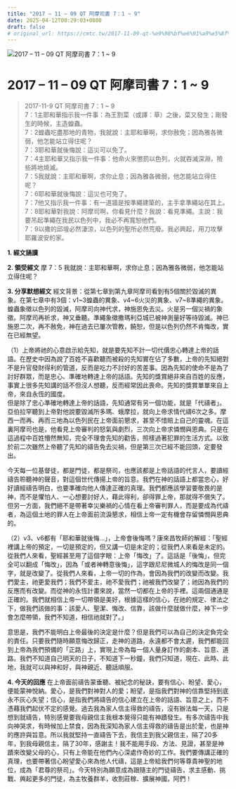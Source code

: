 ```yaml
---
title: "2017 – 11 – 09 QT 阿摩司書 7：1 ~ 9"
date: 2025-04-12T00:29:03+0800
draft: false
# original_url: https://cmtc.tw/2017-11-09-qt-%e9%98%bf%e6%91%a9%e5%8f%b8%e6%9b%b8-7%ef%bc%9a1-9
---
```


![2017 – 11 – 09 QT 阿摩司書 7：1 ~ 9](/images/qt.jpg   "2017 – 11 – 09 QT 阿摩司書 7：1 ~ 9")

# 2017 – 11 – 09 QT 阿摩司書 7：1 ~ 9

> 2017-11-9 QT 阿摩司書 7：1 ~ 9  
> 7：1主耶和華指示我一件事：為王割菜（或譯：草）之後，菜又發生；剛發生的時候，主造蝗蟲。  
> 7：2蝗蟲吃盡那地的青物，我就說：主耶和華啊，求你赦免；因為雅各微弱，他怎能站立得住呢？  
> 7：3耶和華就後悔說：這災可以免了。  
> 7：4主耶和華又指示我一件事：他命火來懲罰以色列，火就吞滅深淵，險些將地燒滅。  
> 7：5我就說：主耶和華啊，求你止息；因為雅各微弱，他怎能站立得住呢？  
> 7：6耶和華就後悔說：這災也可免了。  
> 7：7他又指示我一件事：有一道牆是按準繩建築的，主手拿準繩站在其上。  
> 7：8耶和華對我說：阿摩司啊，你看見什麼？我說：看見準繩。主說：我要吊起準繩在我民以色列中，我必不再寬恕他們。  
> 7：9以撒的邱壇必然淒涼，以色列的聖所必然荒廢。我必興起，用刀攻擊耶羅波安的家。

**1. 經文誦讀**

**2. 領受經文**
摩 7：5 我就說：主耶和華啊，求你止息；因為雅各微弱，他怎能站立得住呢？

**3. 分享默想經文**
經文背景：從第七章到第九章阿摩司看到有5個關於毀滅的異象。在第七章中有3個：v1\~3蝗蟲的異象、v4\~6火災的異象、v7\~8準繩的異象。蝗蟲象徵以色列的毀滅，阿摩司向神代求，神施恩免去災。火是另一個災禍的象徵。阿摩司再祈求，神又垂聽。準繩象徵撒瑪利亞城已被神測量好等待毀滅。神已施恩二次，再不赦免，神在過去已屢次管教，饒恕，但是以色列仍然不肯悔改，實在已經無望。

（1）上帝將祂的心意啟示給先知，就是要先知不計一切代價忠心轉達上帝的話語。在歷史中因為說了百姓不喜歡聽而被殺的先知實在佔了多數，上帝的先知絕對不是升官發財得利的管道，反而是吃力不討好的苦差事。因為先知的使命不是為了討好群眾，而是忠心、準確地轉達上帝的話語。先知的獎賞絕非來自百姓的反應，事實上很多先知講的話不但沒人想聽，反而經常因此喪命。先知的獎賞單單來自上帝，來自永恆的國度。  
但是除了忠心準確地轉達上帝的話語，先知通常有另一個功能，就是「代禱者」。亞伯拉罕聽到上帝對他說要毀滅所多瑪、蛾摩拉，就向上帝求情代禱6次之多。摩西一而再、再而三地為以色列民在上帝面前懇求，甚至不惜賠上自己的靈魂。在這裏阿摩司也是，他看見上帝審判的怒氣與劇烈，三次向上帝求憐憫與恩典。只是在這過程中百姓懵然無知，完全不理會先知的勸告，照樣過著犯罪的生活方式。以致於前二次雖然上帝聽了先知的禱告免去災禍，但是第三次已經不能回頭，定要發出。

今天每一位基督徒，都是門徒，都是祭司，也應該都是上帝話語的代言人，要讀經禱告聆聽神的聲音，對這個世代傳揚上帝的旨意。我們在神的話語上都當忠心，好好讀經禱告明白，也要準確向他人傳達正確的真理。我們都應該學習要敬畏的是神，而不是懼怕人、一心想要討好人，藉此得利，卻得罪上帝，那就得不償失了。但另一方面，我們絕不是帶著幸災樂禍的心情在看上帝審判罪人，而是要成為代禱者，為這個土地的罪人在上帝面前流淚懇求，相信上帝一定有機會存留憐憫與恩典的。

（2）v3、v6都有「耶和華就後悔…」，上帝會後悔嗎？康來昌牧師的解經：「聖經裡講上帝的預定，一切是預定的，但又講一切是未定的；從我們人來看是未定的。從我們人來看，聖經甚至用了這個字眼：上帝「悔改」了。這話是「後悔」，但完全可以翻成「悔改」，因為「或者神轉意後悔」，這字跟尼尼微城人的悔改是同一個字，就是改變了。從我們人來看，上帝一切的作為，會因為我們的改變而改變。我們愛主，祂更愛我們；我們不愛主，祂不愛我們；祂被我們改變了；祂因為我們的反應而有改變。而從神的永恆計畫來說，當然一切都在上帝的手裡。這兩個通通是正確的。我們就相信上帝一切帶領是美好，根據這樣的信心，在祂的規定、律法之下，做我們該做的事：該愛人、聖潔、悔改、信靠，該做什麼就做什麼，神下一步會怎麼帶領，我們不知道，相信祂就對了。」

意思是，我們不能明白上帝最後的決定是什麼？但是我們可以為自己的決定負完全的責任。只要我們隨時願意悔改歸正，走神的道路，永遠都不會太遲，我們都能回到上帝為我們預備的「正路」上，實現上帝為每一個人量身訂作的劇本、旨意、道路。我們不知道自己明天的日子，不知道下一秒鐘，我們只知道，現在、此時、此地，我就可以與神和好，與神親近、聽話順服。

**4. 今天的回應**
在上帝面前禱告蒙垂聽、被紀念的秘訣，要有信心、盼望、愛心，便能蒙神悅納。愛心，是我們對神對人的愛；盼望，是指我們對神的信靠堅持到底永不灰心失望；信心，是指我們將禱告的信心建立在上帝的話語、旨意之上，而不憑藉我們起伏不定的感覺。過去我為家人信主得救的禱告，沒有辦法每一天，只是想到就禱告，特別感覺要我母親信主我根本覺得只能有神蹟發生。有多次禱告中我向神哭求，有時候加上禁食，因為我深知為家人信主得救的禱告是出於愛，也是神的應許與旨意。所以我就堅持一直禱告下去，我信主到我父親信主，隔了20多年，到我母親信主，隔了30年，感謝主！我不能用手段、方法、見證，甚至是神蹟來改變父母的心，只有上帝能在他們內心深處作奇妙的工作。我們要傳講正確的真理，也要帶著信心盼望愛心來為他人代禱，這是上帝給我們何等尊貴神聖的地位，成為「君尊的祭司」。今天特別為願意成為跟隨主的門徒禱告，求主感動、挑戰、興起更多的門徒，為主牧養群羊，收割莊稼、擴展神國，阿們！
